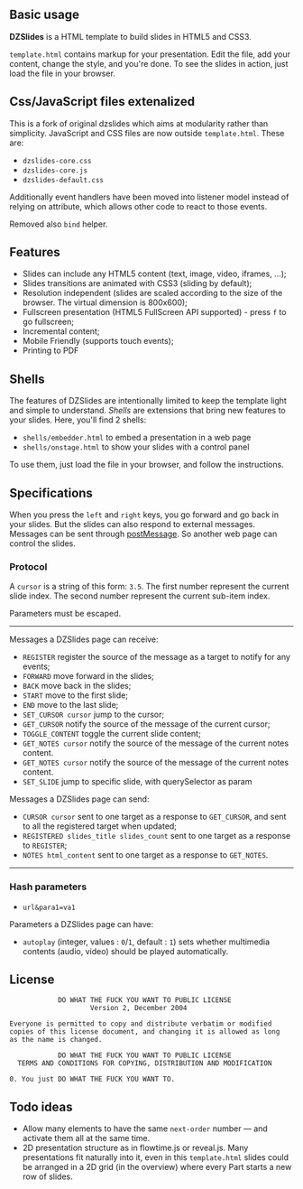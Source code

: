 ## Basic usage

**DZSlides** is a HTML template to build slides in HTML5 and CSS3.

`template.html` contains markup for your presentation. Edit the file, add your content, change the style, and you're done. To see the slides in action, just load
the file in your browser.

## Css/JavaScript files extenalized

This is a fork of original dzslides which aims at modularity rather than simplicity.
JavaScript and CSS files are now outside `template.html`. These are:

* `dzslides-core.css`
* `dzslides-core.js`
* `dzslides-default.css`

Additionally event handlers have been moved into listener model instead of relying on
attribute, which allows other code to react to those events.

Removed also `bind` helper.

## Features

* Slides can include any HTML5 content (text, image, video, iframes, …);
* Slides transitions are animated with CSS3 (sliding by default);
* Resolution independent (slides are scaled according to the size of the browser. The virtual dimension is 800x600);
* Fullscreen presentation (HTML5 FullScreen API supported) - press `f` to go fullscreen;
* Incremental content;
* Mobile Friendly (supports touch events);
* Printing to PDF

## Shells

The features of DZSlides are intentionally limited to keep the template light
and simple to understand. *Shells* are extensions that bring new features
to your slides. Here, you'll find 2 shells:

* `shells/embedder.html` to embed a presentation in a web page
* `shells/onstage.html` to show your slides with a control panel

To use them, just load the file in your browser, and follow the instructions.

## Specifications

When you press the `left` and `right` keys, you go forward and go back in your slides.
But the slides can also respond to external messages. Messages can be sent through [postMessage](https://developer.mozilla.org/en/DOM/window.postMessage).
So another web page can control the slides.

### Protocol

A `cursor` is a string of this form: `3.5`. The first number represent the current slide index. The second number represent the current sub-item index.

Parameters must be escaped.

***

Messages a DZSlides page can receive:

* `REGISTER` register the source of the message as a target to notify for any events;
* `FORWARD` move forward in the slides;
* `BACK` move back in the slides;
* `START` move to the first slide;
* `END` move to the last slide;
* `SET_CURSOR cursor` jump to the cursor;
* `GET_CURSOR` notify the source of the message of the current cursor;
* `TOGGLE_CONTENT` toggle the current slide content;
* `GET_NOTES cursor` notify the source of the message of the current notes content.
* `GET_NOTES cursor` notify the source of the message of the current notes content.
* `SET_SLIDE` jump to specific slide, with querySelector as param

Messages a DZSlides page can send:

* `CURSOR cursor` sent to one target as a response to `GET_CURSOR`, and sent to all the registered target when updated;
* `REGISTERED slides_title slides_count` sent to one target as a response to `REGISTER`;
* `NOTES html_content` sent to one target as a response to `GET_NOTES`.

***

### Hash parameters

* `url&para1=va1`

Parameters a DZSlides page can have:

* `autoplay` (integer, values : `0`/`1`, default : `1`) sets whether multimedia contents (audio, video) should be played automatically.

## License

                DO WHAT THE FUCK YOU WANT TO PUBLIC LICENSE
                        Version 2, December 2004

    Everyone is permitted to copy and distribute verbatim or modified
    copies of this license document, and changing it is allowed as long
    as the name is changed.

                DO WHAT THE FUCK YOU WANT TO PUBLIC LICENSE
      TERMS AND CONDITIONS FOR COPYING, DISTRIBUTION AND MODIFICATION

    0. You just DO WHAT THE FUCK YOU WANT TO.

## Todo ideas

* Allow many elements to have the same `next-order` number — and activate them all at the same time.
* 2D presentation structure as in flowtime.js or reveal.js. Many presentations fit naturally into it, even in this `template.html` slides could be arranged in a 2D grid (in the overview) where every Part starts a new row of slides.
